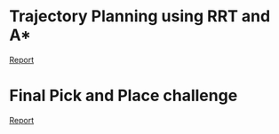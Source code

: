 
# Trajectory Planning using RRT and A*
[Report](https://github.com/architnh/meam520_projects/blob/main/docs/MEAM520_rrt_and_astar.pdf)

# Final Pick and Place challenge
[Report](https://github.com/architnh/meam520_projects/blob/main/docs/MEAM520_Final_Projecr_Report.pdf)


